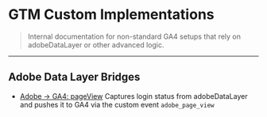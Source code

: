 # GTM Custom Implementations

> Internal documentation for non-standard GA4 setups that rely on adobeDataLayer or other advanced logic.

---

## Adobe Data Layer Bridges

- [Adobe → GA4: pageView](./adobe_pageview_bridge.md)
  Captures login status from adobeDataLayer and pushes it to GA4 via the custom event `adobe_page_view`
